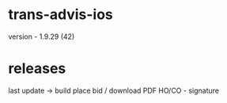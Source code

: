 # trans-advis-ios

version - 1.9.29 (42)

# releases
last update -> build place bid / download PDF HO/CO - signature
